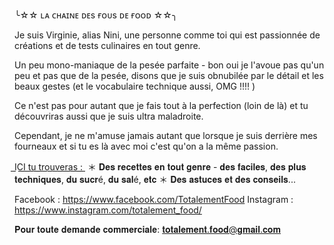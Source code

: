 ╰☆☆ ʟᴀ ᴄʜᴀɪɴᴇ ᴅᴇs ғᴏᴜs ᴅᴇ ғᴏᴏᴅ ☆☆╮

Je suis Virginie, alias Nini, une personne comme toi qui est passionnée de créations et de tests culinaires en tout genre.

Un peu mono-maniaque de la pesée parfaite - bon oui je l'avoue pas qu'un peu et pas que de la pesée, disons que je suis obnubilée par le détail et les beaux gestes (et le vocabulaire technique aussi, OMG !!!! ) 

Ce n'est pas pour autant que je fais tout à la perfection (loin de là) et tu découvriras aussi que je suis ultra maladroite.

Cependant, je ne m'amuse jamais autant que lorsque je suis derrière mes fourneaux et si tu es là avec moi c'est qu'on a la même passion.

I͟C͟I͟ ͟t͟u͟ ͟t͟r͟o͟u͟v͟e͟r͟a͟s͟ ͟:͟ ͟
＊ 𝐃𝐞𝐬 𝐫𝐞𝐜𝐞𝐭𝐭𝐞𝐬 𝐞𝐧 𝐭𝐨𝐮𝐭 𝐠𝐞𝐧𝐫𝐞 - 𝐝𝐞𝐬 𝐟𝐚𝐜𝐢𝐥𝐞𝐬, 𝐝𝐞𝐬 𝐩𝐥𝐮𝐬 𝐭𝐞𝐜𝐡𝐧𝐢𝐪𝐮𝐞𝐬, 𝐝𝐮 𝐬𝐮𝐜𝐫é, 𝐝𝐮 𝐬𝐚𝐥é, 𝐞𝐭𝐜 
＊ 𝐃𝐞𝐬 𝐚𝐬𝐭𝐮𝐜𝐞𝐬 𝐞𝐭 𝐝𝐞𝐬 𝐜𝐨𝐧𝐬𝐞𝐢𝐥𝐬...


Facebook : https://www.facebook.com/TotalementFood
Instagram : https://www.instagram.com/totalement_food/


𝐏𝐨𝐮𝐫 𝐭𝐨𝐮𝐭𝐞 𝐝𝐞𝐦𝐚𝐧𝐝𝐞 𝐜𝐨𝐦𝐦𝐞𝐫𝐜𝐢𝐚𝐥𝐞: 𝐭𝐨𝐭𝐚𝐥𝐞𝐦𝐞𝐧𝐭.𝐟𝐨𝐨𝐝@𝐠𝐦𝐚𝐢𝐥.𝐜𝐨𝐦
